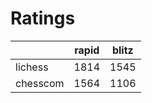 # Ratings

|          | rapid | blitz |
|----------|-------|-------|
| lichess  | 1814 | 1545 |
| chesscom | 1564 | 1106 |
